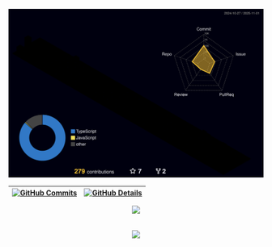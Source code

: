 


  ![Status](./profile-3d-contrib/profile-night-rainbow.svg)
  

  
 | [![GitHub Commits](http://github-profile-summary-cards.vercel.app/api/cards/productive-time?username=LucasLevingston&theme=dracula&utcOffset=-3)](https://github.com/vn7n24fzkq/github-profile-summary-cards) | [![GitHub Details](http://github-profile-summary-cards.vercel.app/api/cards/profile-details?username=LucasLevingston&theme=dracula)](https://github.com/vn7n24fzkq/github-profile-summary-cards) |  
 | ----------- | ----------- |


 
  <div align="center" >
<a href="https://skillicons.dev"   >
  <img src="https://skillicons.dev/icons?i=javascript,typescript,react,next,tailwind,nodejs,express,vite,docker,figma,github,graphql,postman,vercel,vite,bootstrap,mongodb,postgres,mysql,prisma,sequelize,git,github,vscode,css,html,vitest,firebase,sequelize" />
</a>
  <br />

  </div>

 
##
   <div align="center" >
     <img src="https://github-profile-trophy.vercel.app/?username=LucasLevingston&row=1&column=6&theme=dracula&margin-w=15&margin-h=15"/>
  </div>
  
 






 
  
  

  


